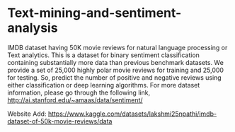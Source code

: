 # Text-mining-and-sentiment-analysis
IMDB dataset having 50K movie reviews for natural language processing or Text analytics.
This is a dataset for binary sentiment classification containing substantially more data than previous benchmark datasets. We provide a set of 25,000 highly polar movie reviews for training and 25,000 for testing. So, predict the number of positive and negative reviews using either classification or deep learning algorithms.
For more dataset information, please go through the following link,
http://ai.stanford.edu/~amaas/data/sentiment/

Website Add:  https://www.kaggle.com/datasets/lakshmi25npathi/imdb-dataset-of-50k-movie-reviews/data
